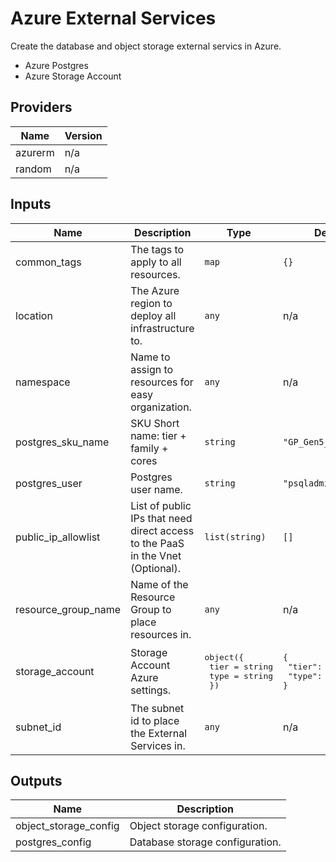 # Azure External Services

Create the database and object storage external servics in Azure.

* Azure Postgres
* Azure Storage Account

<!-- BEGINNING OF PRE-COMMIT-TERRAFORM DOCS HOOK -->
## Providers

| Name | Version |
|------|---------|
| azurerm | n/a |
| random | n/a |

## Inputs

| Name | Description | Type | Default | Required |
|------|-------------|------|---------|:-----:|
| common\_tags | The tags to apply to all resources. | `map` | `{}` | no |
| location | The Azure region to deploy all infrastructure to. | `any` | n/a | yes |
| namespace | Name to assign to resources for easy organization. | `any` | n/a | yes |
| postgres\_sku\_name | SKU Short name: tier + family + cores | `string` | `"GP_Gen5_2"` | no |
| postgres\_user | Postgres user name. | `string` | `"psqladmin"` | no |
| public\_ip\_allowlist | List of public IPs that need direct access to the PaaS in the Vnet (Optional). | `list(string)` | `[]` | no |
| resource\_group\_name | Name of the Resource Group to place resources in. | `any` | n/a | yes |
| storage\_account | Storage Account Azure settings. | <pre>object({<br>    tier = string<br>    type = string<br>  })</pre> | <pre>{<br>  "tier": "Standard",<br>  "type": "LRS"<br>}</pre> | no |
| subnet\_id | The subnet id to place the External Services in. | `any` | n/a | yes |

## Outputs

| Name | Description |
|------|-------------|
| object\_storage\_config | Object storage configuration. |
| postgres\_config | Database storage configuration. |

<!-- END OF PRE-COMMIT-TERRAFORM DOCS HOOK -->